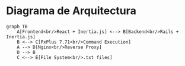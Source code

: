# Diagrama de Arquitectura

```mermaid
graph TB
    A[Frontend<br/>React + Inertia.js] <--> B[Backend<br/>Rails + Inertia.js]
    B <--> C[PxPlus 7.71<br/>Command Execution]
    A --> D[Nginx<br/>Reverse Proxy]
    D --> B
    C <--> E[File System<br/>.txt files]
```